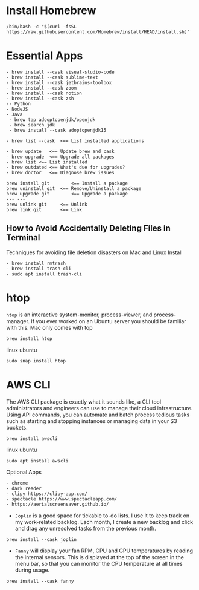 # Install Homebrew
```
/bin/bash -c "$(curl -fsSL https://raw.githubusercontent.com/Homebrew/install/HEAD/install.sh)"
```
# Essential Apps 
```
- brew install --cask visual-studio-code
- brew install --cask sublime-text
- brew install --cask jetbrains-toolbox
- brew install --cask zoom
- brew install --cask notion
- brew install --cask zsh
-- Python
- NodeJS
- Java
 - brew tap adooptopenjdk/openjdk
 - brew search jdk
 - brew install --cask adoptopenjdk15

- brew list --cask  <== List installed applications

- brew update	<== Update brew and cask
- brew upgrade	<== Upgrade all packages
- brew list	<== List installed
- brew outdated	<== What's due for upgrades?
- brew doctor	<== Diagnose brew issues

brew install git		<== Install a package
brew uninstall git	<== Remove/Uninstall a package
brew upgrade git		<== Upgrade a package
---	---
brew unlink git		<== Unlink
brew link git		<== Link
```

## How to Avoid Accidentally Deleting Files in Terminal
Techniques for avoiding file deletion disasters on Mac and Linux
Install
```
- brew install rmtrash
- brew install trash-cli
- sudo apt install trash-cli
```

# htop
```htop``` is an interactive system-monitor, process-viewer, and process-manager. If you ever worked on an Ubuntu server you should be familiar with this. Mac only comes with top
```
brew install htop
```

linux ubuntu  
```
sudo snap install htop
```

# AWS CLI

The AWS CLI package is exactly what it sounds like, a CLI tool administrators and engineers can use to manage their cloud infrastructure. Using API commands, you can automate and batch process tedious tasks such as starting and stopping instances or managing data in your S3 buckets.
```
brew install awscli
```
linux ubuntu 
```
sudo apt install awscli
```
Optional Apps

```
- chrome
- dark reader
- clipy https://clipy-app.com/​
- spectacle https://www.spectacleapp.com/​
- https://aerialscreensaver.github.io/​
```
* `Joplin` is a good space for tickable to-do lists. I use it to keep track on my work-related backlog. Each month, I create a new backlog and click and drag any unresolved tasks from the previous month. 
```
brew install --cask joplin
```

* `Fanny` will display your fan RPM, CPU and GPU temperatures by reading the internal sensors. This is displayed at the top of the screen in the menu bar, so that you can monitor the CPU temperature at all times during usage.
```
brew install --cask fanny
```
